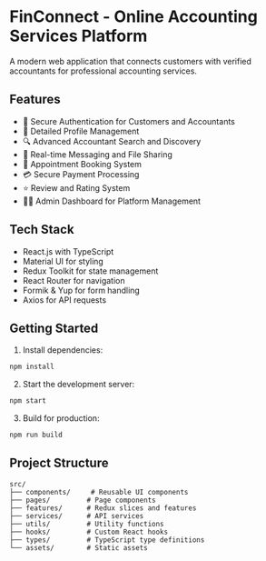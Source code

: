 # FinConnect - Online Accounting Services Platform

A modern web application that connects customers with verified accountants for professional accounting services.

## Features

- 🔐 Secure Authentication for Customers and Accountants
- 👤 Detailed Profile Management
- 🔍 Advanced Accountant Search and Discovery
- 💬 Real-time Messaging and File Sharing
- 📅 Appointment Booking System
- 💳 Secure Payment Processing
- ⭐ Review and Rating System
- 🧑‍💼 Admin Dashboard for Platform Management

## Tech Stack

- React.js with TypeScript
- Material UI for styling
- Redux Toolkit for state management
- React Router for navigation
- Formik & Yup for form handling
- Axios for API requests

## Getting Started

1. Install dependencies:
```bash
npm install
```

2. Start the development server:
```bash
npm start
```

3. Build for production:
```bash
npm run build
```

## Project Structure

```
src/
├── components/     # Reusable UI components
├── pages/         # Page components
├── features/      # Redux slices and features
├── services/      # API services
├── utils/         # Utility functions
├── hooks/         # Custom React hooks
├── types/         # TypeScript type definitions
└── assets/        # Static assets
``` 